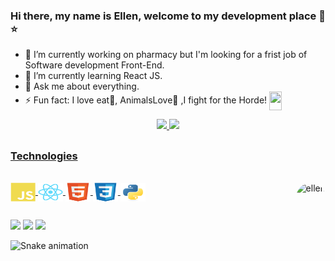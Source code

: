 ### Hi there, my name is Ellen, welcome to my development place :crescent_moon::star:

- 🔭 I’m currently working on pharmacy but I'm looking for a frist job of Software development Front-End.
- 🌱 I’m currently learning React JS.
- 💬 Ask me about everything.
- ⚡ Fun fact: I love eat:heartbeat:, AnimalsLove:purple_heart: ,I fight for the Horde! <img align="center" height="30" width="20" src="https://user-images.githubusercontent.com/97070293/173248704-e3eaf44c-dde1-4e2b-b627-97f2b4122c4f.png">



<div align="center">
  <a href="https://github.com/ellen-ls">
  <img height="160em" src="https://github-readme-stats.vercel.app/api?username=ellen-ls&show_icons=true&theme=midnight-purple&include_all_commits=true&count_private=true"/>
  <img height="160em" src="https://github-readme-stats.vercel.app/api/top-langs/?username=ellen-ls&layout=compact&langs_count=7&theme=midnight-purple"/>
</div>
  
##
  ### **Technologies**
  
  <div style="display: inline_block"><br>
  <img align="center" alt="ellen-Js" height="30" width="40" src="https://raw.githubusercontent.com/devicons/devicon/master/icons/javascript/javascript-plain.svg">
  <img align="center" alt="ellen-React" height="30" width="40" src="https://raw.githubusercontent.com/devicons/devicon/master/icons/react/react-original.svg">
  <img align="center" alt="ellen-HTML" height="30" width="40" src="https://raw.githubusercontent.com/devicons/devicon/master/icons/html5/html5-original.svg">
  <img align="center" alt="ellen-CSS" height="30" width="40" src="https://raw.githubusercontent.com/devicons/devicon/master/icons/css3/css3-original.svg">
  <img align="center" alt="ellen-Python" height="30" width="40" src="https://raw.githubusercontent.com/devicons/devicon/master/icons/python/python-original.svg">
  <img align="right" alt="ellen" height="150" style="border-radius:50px;" src="https://i.picasion.com/pic92/9330f651ae1b4e586074ee62ea5a3f66.gif">
</div>

  
  ##
  <div> 
  
   <a href = "mailto:ellen.l.s1996@gmail.com"><img src="https://img.shields.io/badge/-Gmail-%23333?style=for-the-badge&logo=gmail&logoColor=white" target="_blank"></a>
  <a href="https://www.linkedin.com/in/ellen-lima-e-silva/" target="_blank"><img src="https://img.shields.io/badge/-LinkedIn-%230077B5?style=for-the-badge&logo=linkedin&logoColor=white" target="_blank"></a>
    <a href= "https://wa.me/5585999734398" target="_blank"><img src="https://img.shields.io/badge/WhatsApp-25D366?style=for-the-badge&logo=whatsapp&logoColor=white" target="_blank"></a>
 
  ![Snake animation](https://github.com/ellen-ls/ellen-ls/blob/output/github-contribution-grid-snake.svg)
 
</div>

